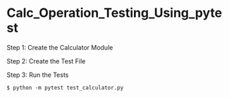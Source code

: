 # Calc_Operation_Testing_Using_pytest
Step 1: Create the Calculator Module

Step 2: Create the Test File

Step 3: Run the Tests
	
 	$ python -m pytest test_calculator.py

